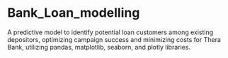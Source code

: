 # Bank_Loan_modelling
A predictive model to identify potential loan customers among existing depositors, optimizing campaign success and minimizing costs for Thera Bank, utilizing pandas, matplotlib, seaborn, and plotly libraries.
